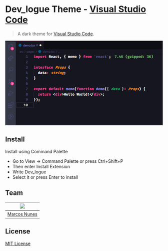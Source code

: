# Dev_logue Theme -  [Visual Studio Code](http://code.visualstudio.com)

> A dark theme for [Visual Studio Code](http://code.visualstudio.com).

![Screenshot](https://github.com/Devlogue/devlogue-theme/blob/main/screenshot.png?raw=true)

## Install

Install using Command Palette
- Go to View -> Command Palette or press Ctrl+Shift+P
- Then enter Install Extension
- Write Dev_logue
- Select it or press Enter to install

## Team

[<img src="https://avatars.githubusercontent.com/u/4360587?v=4" width="100px" />](https://github.com/marcos-nunes-dev) |
:---: |
[Marcos Nunes](https://github.com/marcos-nunes-dev) |


## License

[MIT License](./LICENSE)
